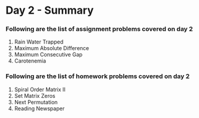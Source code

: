 # Day 2 - Summary

### Following are the list of assignment problems covered on day 2

1.  Rain Water Trapped
1.  Maximum Absolute Difference
1.  Maximum Consecutive Gap
1.  Carotenemia


### Following are the list of homework problems covered on day 2

1.  Spiral Order Matrix II
2.  Set Matrix Zeros
3.  Next Permutation
4.  Reading Newspaper
